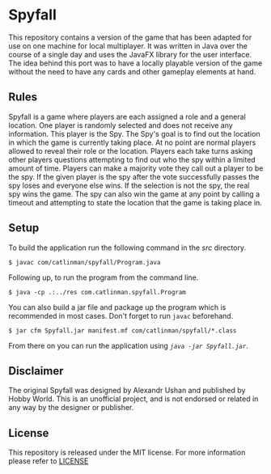 # Spyfall #

This repository contains a version of the game that has been adapted for use on one machine for local multiplayer. It was written in Java over the course of a single day and uses the JavaFX library for the user interface. The idea behind this port was to have a locally playable version of the game without the need to have any cards and other gameplay elements at hand.

## Rules ##

Spyfall is a game where players are each assigned a role and a general location. One player is randomly selected and does not receive any information. This player is the Spy. The Spy's goal is to find out the location in which the game is currently taking place. At no point are normal players allowed to reveal their role or the location. Players each take turns asking other players questions attempting to find out who the spy within a limited amount of time. Players can make a majority vote they call out a player to be the spy. If the given player is the spy after the vote successfully passes the spy loses and everyone else wins. If the selection is not the spy, the real spy wins the game. The spy can also win the game at any point by calling a timeout and attempting to state the location that the game is taking place in.

## Setup ##

To build the application run the following command in the *src* directory.

	$ javac com/catlinman/spyfall/Program.java

Following up, to run the program from the command line.

	$ java -cp .:../res com.catlinman.spyfall.Program

You can also build a jar file and package up the program which is recommended in most cases. Don't forget to run ```javac``` beforehand.

	$ jar cfm Spyfall.jar manifest.mf com/catlinman/spyfall/*.class

From there on you can run the application using *```java -jar Spyfall.jar```*.

## Disclaimer ##

The original Spyfall was designed by Alexandr Ushan and published by Hobby World. This is an unofficial  project, and is not endorsed or related in any way by the designer or publisher.

## License ##

This repository is released under the MIT license. For more information please refer to [LICENSE](https://github.com/catlinman/spyfall/blob/master/LICENSE)
